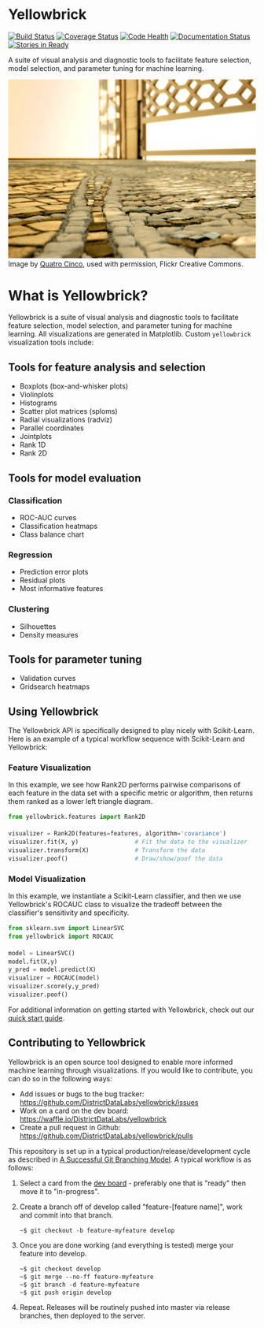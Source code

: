 # Yellowbrick

[![Build Status](https://travis-ci.org/DistrictDataLabs/yellowbrick.svg?branch=master)](https://travis-ci.org/DistrictDataLabs/yellowbrick)
[![Coverage Status](https://coveralls.io/repos/github/DistrictDataLabs/yellowbrick/badge.svg?branch=master)](https://coveralls.io/github/DistrictDataLabs/yellowbrick?branch=master)
[![Code Health](https://landscape.io/github/DistrictDataLabs/yellowbrick/master/landscape.svg?style=flat)](https://landscape.io/github/DistrictDataLabs/yellowbrick/master)
[![Documentation Status](https://readthedocs.org/projects/yellowbrick/badge/?version=latest)](http://yellowbrick.readthedocs.io/en/latest/?badge=latest)
[![Stories in Ready](https://badge.waffle.io/DistrictDataLabs/yellowbrick.png?label=ready&title=Ready)](https://waffle.io/DistrictDataLabs/yellowbrick)


A suite of visual analysis and diagnostic tools to facilitate feature selection, model selection, and parameter tuning for machine learning.


![Follow the yellow brick road](images/yellowbrickroad.jpg)
Image by [Quatro Cinco](https://flic.kr/p/2Yj9mj), used with permission, Flickr Creative Commons.

# What is Yellowbrick?
Yellowbrick is a suite of visual analysis and diagnostic tools to facilitate feature selection, model selection, and parameter tuning for machine learning. All visualizations are generated in Matplotlib. Custom `yellowbrick` visualization tools include:

## Tools for feature analysis and selection
 - Boxplots (box-and-whisker plots)    
 - Violinplots    
 - Histograms    
 - Scatter plot matrices (sploms)    
 - Radial visualizations (radviz)    
 - Parallel coordinates    
 - Jointplots    
 - Rank 1D    
 - Rank 2D        

## Tools for model evaluation
### Classification
 - ROC-AUC curves    
 - Classification heatmaps
 - Class balance chart     

### Regression
 - Prediction error plots     
 - Residual plots     
 - Most informative features    

### Clustering
 - Silhouettes  
 - Density measures     

## Tools for parameter tuning
 - Validation curves    
 - Gridsearch heatmaps    

## Using Yellowbrick
The Yellowbrick API is specifically designed to play nicely with Scikit-Learn. Here is an example of a typical workflow sequence with Scikit-Learn and Yellowbrick:

### Feature Visualization
In this example, we see how Rank2D performs pairwise comparisons of each feature in the data set with a specific metric or algorithm, then returns them ranked as a lower left triangle diagram.
```python
from yellowbrick.features import Rank2D

visualizer = Rank2D(features=features, algorithm='covariance')
visualizer.fit(X, y)                # Fit the data to the visualizer
visualizer.transform(X)             # Transform the data
visualizer.poof()                   # Draw/show/poof the data
```

### Model Visualization
In this example, we instantiate a Scikit-Learn classifier, and then we use Yellowbrick's ROCAUC class to visualize the tradeoff between the classifier's sensitivity and specificity.
```python
from sklearn.svm import LinearSVC
from yellowbrick import ROCAUC

model = LinearSVC()
model.fit(X,y)
y_pred = model.predict(X)
visualizer = ROCAUC(model)
visualizer.score(y,y_pred)
visualizer.poof()
```

For additional information on getting started with Yellowbrick, check out our [quick start guide](https://github.com/DistrictDataLabs/yellowbrick/blob/master/docs/setup.rst).

## Contributing to Yellowbrick

Yellowbrick is an open source tool designed to enable more informed machine learning through visualizations. If you would like to contribute, you can do so in the following ways:

 - Add issues or bugs to the bug tracker: https://github.com/DistrictDataLabs/yellowbrick/issues
 - Work on a card on the dev board: https://waffle.io/DistrictDataLabs/yellowbrick
 - Create a pull request in Github: https://github.com/DistrictDataLabs/yellowbrick/pulls

This repository is set up in a typical production/release/development cycle as described in [A Successful Git Branching Model](http://nvie.com/posts/a-successful-git-branching-model/). A typical workflow is as follows:

1. Select a card from the [dev board](https://waffle.io/districtdatalabs/yellowbrick) - preferably one that is "ready" then move it to "in-progress".    
2. Create a branch off of develop called "feature-[feature name]", work and commit into that branch.
    ```
    ~$ git checkout -b feature-myfeature develop
    ```   

3. Once you are done working (and everything is tested) merge your feature into develop.
    ```
    ~$ git checkout develop
    ~$ git merge --no-ff feature-myfeature
    ~$ git branch -d feature-myfeature
    ~$ git push origin develop
    ```

4. Repeat. Releases will be routinely pushed into master via release branches, then deployed to the server.
